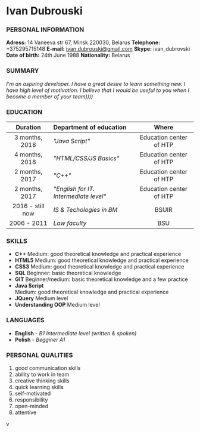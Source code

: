#                            Ivan Dubrouski

###                        PERSONAL INFORMATION

**Adress:** 14 Vaneeva str 67, Minsk 220030, Belarus
**Telephone:** +375295715148
**E-mail:** ivan.dubrouski@gmail.com
**Skype:** ivan_dubrovski
**Date of birth:** 24th June 1988
**Nationality:** Belarus



###                              SUMMARY  

_I'm an aspiring developer. I have a great desire to learn something new.
I have high level of motivation. I believe that I would be useful to you
when I become a member of your team))))_


###                              EDUCATION

 |      Duration       |       Department of education              |        Where            |
 | :----------------:  | :----------------------------------------  | :---------------------: |
 | 3 months, 2018      | _"Java Script"_                            | Education center of HTP |
 | 4 months, 2018      | _"HTML/CSS/JS Basics"_                     | Education center of HTP |
 | 2 months, 2017      | _"C++"_                                    | Education center of HTP |
 | 2 months, 2017      | _"English for IT. Intermediate level"_     | Education center of HTP |
 | 2016 - still now    | _IS & Techologies in BM_                   | BSUIR                   |
 | 2006 - 2011         | _Law faculty_                              | BSU                     |



###                              SKILLS



* **C++**
Medium: good theoretical knowledge and practical experience 
* **HTML5**
Medium: good theoretical knowledge and practical experience 
* **CSS3** 
Medium: good theoretical knowledge and practical experience 
* **SQL** 
Beginner: basic theoretical knowledge 
* **GIT**
Beginner/medium: basic theoretical knowledge and a few practice 
* **Java Script**	 
Medium: good theoretical knowledge and practical experience 
* **JQuery**
Medium level 
* **Understanding OOP** 
Medium level 


###                             LANGUAGES


*  **English**   -   _B1 Intermediate level (written & spoken)_
*  **Polish**     -   _Begginer A1_
 



###                   PERSONAL QUALITIES
1. good communication skills
2. ability to work in team
3. creative thinking skills
4. quick learning skills
5. self-motivated
6. responsibility
7. open-minded
8. attentive

v